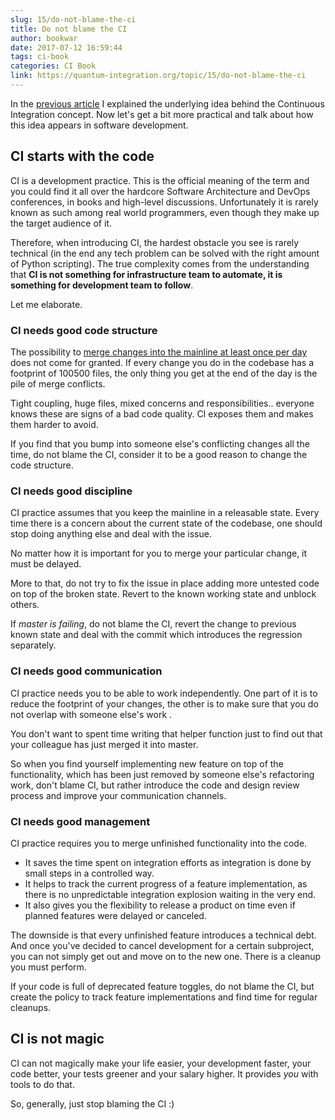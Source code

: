 ```yaml
---
slug: 15/do-not-blame-the-ci
title: Do not blame the CI
author: bookwar
date: 2017-07-12 16:59:44
tags: ci-book
categories: CI Book
link: https://quantum-integration.org/topic/15/do-not-blame-the-ci
---
```


In the [previous article](https://quantum-integration.org/topic/12/what-is-ci) I explained the underlying idea behind the Continuous Integration concept. Now let's get a bit more practical and talk about how this idea appears in software development.

## CI starts with the code

CI is a development practice. This is the official meaning of the term and you could find it all over the hardcore Software Architecture and DevOps conferences, in books and high-level discussions. Unfortunately it is rarely known as such among real world programmers, even though they make up the target audience of it.

Therefore, when introducing CI, the hardest obstacle you see is rarely technical (in the end any tech problem can be solved with the right amount of Python scripting). The true complexity comes from the understanding that **CI is not something for infrastructure team to automate, it is something for development team to follow**.

Let me elaborate.

### CI needs good code structure

The possibility to [merge changes into the mainline at least once per day](https://en.wikipedia.org/wiki/Continuous_integration) does not come for granted. If every change you do in the codebase has a footprint of 100500 files, the only thing you get at the end of the day is the pile of merge conflicts.

Tight coupling, huge files, mixed concerns and responsibilities.. everyone knows these are signs of a bad code quality. CI exposes them and makes them harder to avoid.

If you find that you bump into someone else's conflicting changes all the time, do not blame the CI, consider it to be a good reason to change the code structure.

### CI needs good discipline

CI practice assumes that you keep the mainline in a releasable state. Every time there is a concern about the current state of the codebase, one should stop doing anything else and deal with the issue.

No matter how it is important for you to merge your particular change, it must be delayed.

More to that, do not try to fix the issue in place adding more untested code on top of the broken state. Revert to the known working state and unblock others.

If *master is failing*, do not blame the CI, revert the change to previous known state and deal with the commit which introduces the regression separately.

### CI needs good communication

CI practice needs you to be able to work independently. One part of it is to reduce the footprint of your changes, the other is to make sure that you do not overlap with someone else's work .

You don't want to spent time writing that helper function just to find out that your colleague  has just merged it into master.

So when you find yourself implementing new feature on top of the functionality, which has been just removed by someone else's refactoring work, don't blame CI, but rather introduce the code and design review process and improve your communication channels.

### CI needs good management

CI practice requires you to merge unfinished functionality into the code. 

 * It saves the time spent on integration efforts as integration is done by small steps in a controlled way.
 * It helps to track the current progress of a feature implementation, as there is no unpredictable integration explosion waiting in the very end.
 * It also gives you the flexibility to release a product on time even if planned features were delayed or canceled.

The downside is that every unfinished feature introduces a technical debt. And once you've decided to cancel development for a certain subproject, you can not simply get out and move on to the new one. There is a cleanup you must perform.

If your code is full of deprecated feature toggles, do not blame the CI, but create the policy to track feature implementations and find time for regular cleanups.

## CI is not magic

 CI can not magically make your life easier, your development faster, your code better, your tests greener and your salary higher. It provides _you_ with tools to do that. 

So, generally, just stop blaming the CI :)

